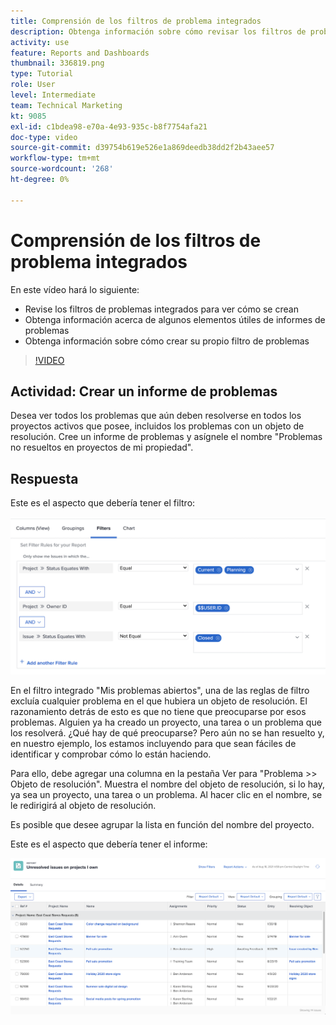 ```yaml
---
title: Comprensión de los filtros de problema integrados
description: Obtenga información sobre cómo revisar los filtros de problemas integrados para ver cómo se crean y crear su propio filtro de problemas en Workfront.
activity: use
feature: Reports and Dashboards
thumbnail: 336819.png
type: Tutorial
role: User
level: Intermediate
team: Technical Marketing
kt: 9085
exl-id: c1bdea98-e70a-4e93-935c-b8f7754afa21
doc-type: video
source-git-commit: d39754b619e526e1a869deedb38dd2f2b43aee57
workflow-type: tm+mt
source-wordcount: '268'
ht-degree: 0%

---
```


# Comprensión de los filtros de problema integrados

En este vídeo hará lo siguiente:

* Revise los filtros de problemas integrados para ver cómo se crean
* Obtenga información acerca de algunos elementos útiles de informes de problemas
* Obtenga información sobre cómo crear su propio filtro de problemas

>[!VIDEO](https://video.tv.adobe.com/v/336819/?quality=12)

## Actividad: Crear un informe de problemas

Desea ver todos los problemas que aún deben resolverse en todos los proyectos activos que posee, incluidos los problemas con un objeto de resolución. Cree un informe de problemas y asígnele el nombre &quot;Problemas no resueltos en proyectos de mi propiedad&quot;.

## Respuesta

Este es el aspecto que debería tener el filtro:

![Imagen de la pantalla para crear un filtro de problemas](assets/opening-built-in-issue-filters-1.png)

En el filtro integrado &quot;Mis problemas abiertos&quot;, una de las reglas de filtro excluía cualquier problema en el que hubiera un objeto de resolución. El razonamiento detrás de esto es que no tiene que preocuparse por esos problemas. Alguien ya ha creado un proyecto, una tarea o un problema que los resolverá. ¿Qué hay de qué preocuparse? Pero aún no se han resuelto y, en nuestro ejemplo, los estamos incluyendo para que sean fáciles de identificar y comprobar cómo lo están haciendo.

Para ello, debe agregar una columna en la pestaña Ver para &quot;Problema >> Objeto de resolución&quot;. Muestra el nombre del objeto de resolución, si lo hay, ya sea un proyecto, una tarea o un problema. Al hacer clic en el nombre, se le redirigirá al objeto de resolución.

Es posible que desee agrupar la lista en función del nombre del proyecto.

Este es el aspecto que debería tener el informe:

![Imagen de un informe de problemas](assets/opening-built-in-issue-filters-2.png)
